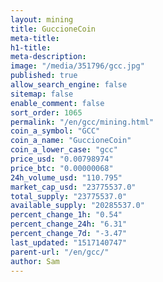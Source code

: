 ```yaml
---
layout: mining
title: GuccioneCoin
meta-title: 
h1-title: 
meta-description: 
image: "/media/351796/gcc.jpg"
published: true
allow_search_engine: false
sitemap: false
enable_comment: false
sort_order: 1065
permalink: "/en/gcc/mining.html"
coin_a_symbol: "GCC"
coin_a_name: "GuccioneCoin"
coin_a_lower_case: "gcc"
price_usd: "0.00798974"
price_btc: "0.00000068"
24h_volume_usd: "110.795"
market_cap_usd: "23775537.0"
total_supply: "23775537.0"
available_supply: "20285537.0"
percent_change_1h: "0.54"
percent_change_24h: "6.31"
percent_change_7d: "-3.47"
last_updated: "1517140747"
parent-url: "/en/gcc/"
author: Sam
---
```


